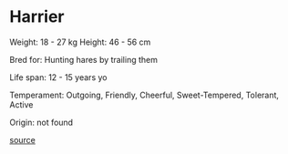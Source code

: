 # Harrier

Weight: 18 - 27 kg
Height: 46 - 56 cm

Bred for: Hunting hares by trailing them

Life span: 12 - 15 years yo

Temperament: Outgoing, Friendly, Cheerful, Sweet-Tempered, Tolerant, Active

Origin: not found

[source](https://api.thedogapi.com/v1/breeds/129)
